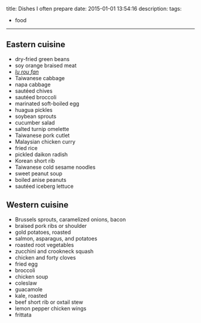 title: Dishes I often prepare
date: 2015-01-01 13:54:16
description:
tags:
- food
---

## Eastern cuisine

- dry-fried green beans
- soy orange braised meat
- [*lu rou fan*](http://en.wikipedia.org/wiki/Minced_pork_rice)
- Taiwanese cabbage
- napa cabbage
- sautéed chives
- sautéed broccoli
- marinated soft-boiled egg
- huagua pickles
- soybean sprouts
- cucumber salad
- salted turnip omelette
- Taiwanese pork cutlet
- Malaysian chicken curry
- fried rice
- pickled daikon radish
- Korean short rib
- Taiwanese cold sesame noodles
- sweet peanut soup
- boiled anise peanuts
- sautéed iceberg lettuce

## Western cuisine

- Brussels sprouts, caramelized onions, bacon
- braised pork ribs or shoulder
- gold potatoes, roasted
- salmon, asparagus, and potatoes
- roasted root vegetables
- zucchini and crookneck squash
- chicken and forty cloves
- fried egg
- broccoli
- chicken soup
- coleslaw
- guacamole
- kale, roasted
- beef short rib or oxtail stew
- lemon pepper chicken wings
- frittata
